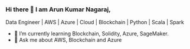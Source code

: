 ### Hi there 👋 I am Arun Kumar Nagaraj,
Data Engineer | AWS | Azure | Cloud | Blockchain | Python | Scala | Spark

- 🌱 I’m currently learning Blockchain, Solidity, Azure, SageMaker.
- 💬 Ask me about AWS, Blockchain and Azure





<!--
**Aruun/Aruun** is a ✨ _special_ ✨ repository because its `README.md` (this file) appears on your GitHub profile.

Here are some ideas to get you started:

- 🔭 I’m currently working on ...
- 🌱 I’m currently learning ...
- 👯 I’m looking to collaborate on ...
- 🤔 I’m looking for help with ...
- 💬 Ask me about ...
- 📫 How to reach me: ...
- 😄 Pronouns: ...
- ⚡ Fun fact: ...
-->

